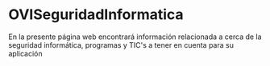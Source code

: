 # OVISeguridadInformatica
En la presente página web encontrará información relacionada a cerca de la seguridad informática, programas y TIC's a tener en cuenta para su aplicación
